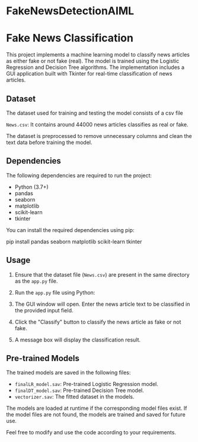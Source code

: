 # FakeNewsDetectionAIML
# Fake News Classification

This project implements a machine learning model to classify news articles as either fake or not fake (real). The model is trained using the Logistic Regression and Decision Tree algorithms. The implementation includes a GUI application built with Tkinter for real-time classification of news articles.

## Dataset

The dataset used for training and testing the model consists of a csv file

`News.csv`: It contains around 44000 news articles classifies as real or fake.

The dataset is preprocessed to remove unnecessary columns and clean the text data before training the model.

## Dependencies

The following dependencies are required to run the project:

- Python (3.7+)
- pandas
- seaborn
- matplotlib
- scikit-learn
- tkinter

You can install the required dependencies using pip:

pip install pandas seaborn matplotlib scikit-learn tkinter


## Usage

1. Ensure that the dataset file (`News.csv`) are present in the same directory as the `app.py` file.

2. Run the `app.py` file using Python:

3. The GUI window will open. Enter the news article text to be classified in the provided input field.

4. Click the "Classify" button to classify the news article as fake or not fake.

5. A message box will display the classification result.

## Pre-trained Models

The trained models are saved in the following files:

- `finalLR_model.sav`: Pre-trained Logistic Regression model.
- `finalDT_model.sav`: Pre-trained Decision Tree model.
- `vectorizer.sav`: The fitted dataset in the models.

The models are loaded at runtime if the corresponding model files exist. If the model files are not found, the models are trained and saved for future use.


Feel free to modify and use the code according to your requirements.





